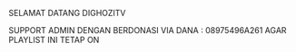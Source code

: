 SELAMAT DATANG DIGHOZITV

SUPPORT ADMIN DENGAN BERDONASI VIA DANA : 08975496A261 AGAR PLAYLIST INI TETAP ON
